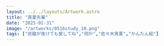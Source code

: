 ```yaml
---
layout: ../../layouts/Artwork.astro
title: "真夏先輩"
date: "2025-01-31"
image: "/artworks/0516study_10.png"
tags: ["炭酸が抜けても愛してね","伺か","佐々木真夏","かんたん絵"]
---
```


